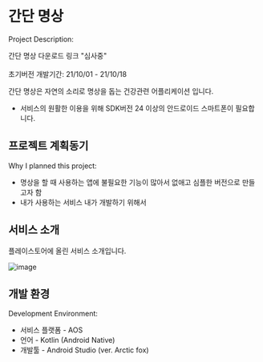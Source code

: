 # 간단 명상
Project Description: <br>

간단 명상 다운로드 링크 "심사중" <br><br>
초기버전 개발기간: 21/10/01 - 21/10/18 <br>

간단 명상은 자연의 소리로 명상을 돕는 건강관련 어플리케이션 입니다. <br>
* 서비스의 원활한 이용을 위해 SDK버전 24 이상의 안드로이드 스마트폰이 필요합니다.


## 프로젝트 계획동기
Why I planned this project:

+ 명상을 할 때 사용하는 앱에 불필요한 기능이 많아서 없애고 심플한 버전으로 만들고자 함
+ 내가 사용하는 서비스 내가 개발하기 위해서

## 서비스 소개
플레이스토어에 올린 서비스 소개입니다. <br>

![image](https://user-images.githubusercontent.com/11024746/137753748-b2da4213-1592-494c-bd38-6aa3864e5ed7.png)

  

## 개발 환경
Development Environment: <br>

+ 서비스 플랫폼 - AOS
+ 언어 - Kotlin (Android Native)
+ 개발툴 - Android Studio (ver. Arctic fox)
